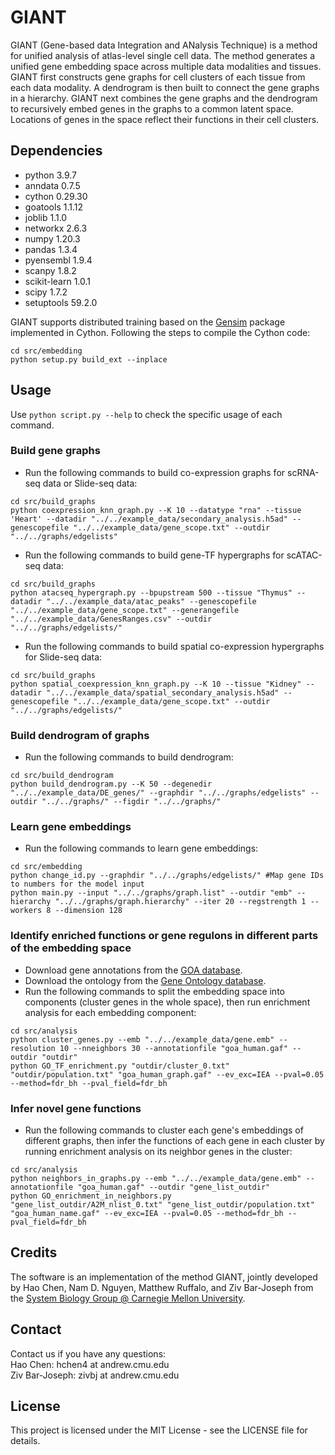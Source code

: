 # GIANT
GIANT (Gene-based data Integration and ANalysis Technique) is a method for unified analysis of atlas-level single cell data. The method generates a unified gene embedding space across multiple data modalities and tissues. GIANT first constructs gene graphs for cell clusters of each tissue from each data modality. A dendrogram is then built to connect the gene graphs in a hierarchy. GIANT next combines the gene graphs and the dendrogram to recursively embed genes in the graphs to a common latent space. Locations of genes in the space reflect their functions in their cell clusters.

## Dependencies
- python 3.9.7</br>
- anndata 0.7.5</br>
- cython 0.29.30</br>
- goatools 1.1.12</br>
- joblib 1.1.0</br>
- networkx 2.6.3</br>
- numpy 1.20.3</br>
- pandas 1.3.4</br>
- pyensembl 1.9.4</br>
- scanpy 1.8.2</br>
- scikit-learn 1.0.1</br>
- scipy 1.7.2</br>
- setuptools 59.2.0</br>

GIANT supports distributed training based on the [Gensim](https://radimrehurek.com/gensim/apiref.html#api-reference) package implemented in Cython. Following the steps to compile the Cython code:
```
cd src/embedding
python setup.py build_ext --inplace
```

## Usage
Use `python script.py --help` to check the specific usage of each command.

### Build gene graphs
- Run the following commands to build co-expression graphs for scRNA-seq data or Slide-seq data:
```
cd src/build_graphs
python coexpression_knn_graph.py --K 10 --datatype "rna" --tissue 'Heart' --datadir "../../example_data/secondary_analysis.h5ad" --genescopefile "../../example_data/gene_scope.txt" --outdir "../../graphs/edgelists"
```

- Run the following commands to build gene-TF hypergraphs for scATAC-seq data:
```
cd src/build_graphs
python atacseq_hypergraph.py --bpupstream 500 --tissue "Thymus" --datadir "../../example_data/atac_peaks" --genescopefile "../../example_data/gene_scope.txt" --generangefile "../../example_data/GenesRanges.csv" --outdir "../../graphs/edgelists/"
```

- Run the following commands to build spatial co-expression hypergraphs for Slide-seq data:
```
cd src/build_graphs
python spatial_coexpression_knn_graph.py --K 10 --tissue "Kidney" --datadir "../../example_data/spatial_secondary_analysis.h5ad" --genescopefile "../../example_data/gene_scope.txt" --outdir "../../graphs/edgelists/"
```

### Build dendrogram of graphs
- Run the following commands to build dendrogram:
```
cd src/build_dendrogram
python build_dendrogram.py --K 50 --degenedir "../../example_data/DE_genes/" --graphdir "../../graphs/edgelists" --outdir "../../graphs/" --figdir "../../graphs/"
```

### Learn gene embeddings
- Run the following commands to learn gene embeddings:
```
cd src/embedding
python change_id.py --graphdir "../../graphs/edgelists/" #Map gene IDs to numbers for the model input
python main.py --input "../../graphs/graph.list" --outdir "emb" --hierarchy "../../graphs/graph.hierarchy" --iter 20 --regstrength 1 --workers 8 --dimension 128
```

### Identify enriched functions or gene regulons in different parts of the embedding space
- Download gene annotations from the [GOA database](https://www.ebi.ac.uk/GOA/human_release).
- Download the ontology from the [Gene Ontology database](http://geneontology.org/docs/download-ontology/).
- Run the following commands to split the embedding space into components (cluster genes in the whole space), then run enrichment analysis for each embedding component:
```
cd src/analysis
python cluster_genes.py --emb "../../example_data/gene.emb" --resolution 10 --nneighbors 30 --annotationfile "goa_human.gaf" --outdir "outdir"
python GO_TF_enrichment.py "outdir/cluster_0.txt" "outdir/population.txt" "goa_human_graph.gaf" --ev_exc=IEA --pval=0.05 --method=fdr_bh --pval_field=fdr_bh
```

### Infer novel gene functions
- Run the following commands to cluster each gene's embeddings of different graphs, then infer the functions of each gene in each cluster by running enrichment analysis on its neighbor genes in the cluster:
```
cd src/analysis
python neighbors_in_graphs.py --emb "../../example_data/gene.emb" --annotationfile "goa_human.gaf" --outdir "gene_list_outdir"
python GO_enrichment_in_neighbors.py "gene_list_outdir/A2M_nlist_0.txt" "gene_list_outdir/population.txt" "goa_human_name.gaf" --ev_exc=IEA --pval=0.05 --method=fdr_bh --pval_field=fdr_bh
```

## Credits
The software is an implementation of the method GIANT, jointly developed by Hao Chen, Nam D. Nguyen, Matthew Ruffalo, and Ziv Bar-Joseph from the [System Biology Group @ Carnegie Mellon University](http://sb.cs.cmu.edu/).

## Contact
Contact us if you have any questions:</br>
Hao Chen: hchen4 at andrew.cmu.edu</br>
Ziv Bar-Joseph: zivbj at andrew.cmu.edu</br>

## License
This project is licensed under the MIT License - see the LICENSE file for details.
